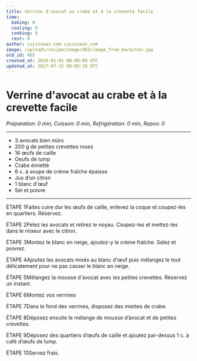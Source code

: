 ```yaml
---
title: Verrine d'avocat au crabe et à la crevette facile
time:
  baking: 0
  cooling: 0
  cooking: 0
  rest: 0
author: cuisineaz.com cuisineaz.com
image: /uploads/recipe/image/465/image_from_marmiton.jpg
old_id: 465
created_at: 2016-01-01 00:00:00 UTC
updated_at: 2017-07-15 09:05:10 UTC
---
```


# Verrine d'avocat au crabe et à la crevette facile

_Préparation: 0 min, Cuisson: 0 min, Refrigération: 0 min, Repos: 0_

---

- 3 avocats bien mûrs
- 200 g de petites crevettes roses
- 16 œufs de caille
- Oeufs de lump
- Crabe émietté
- 6 c. à soupe de crème fraîche épaisse
- Jus d’un citron
- 1 blanc d'œuf
- Sel et poivre

---

ÉTAPE 1Faites cuire dur les œufs de caille, enlevez la coque et coupez-les en quartiers. Réservez.

ÉTAPE 2Pelez les avocats et retirez le noyau. Coupez-les et mettez-les dans le mixeur avec le citron.

ÉTAPE 3Montez le blanc en neige, ajoutez-y la crème fraîche. Salez et poivrez.

ÉTAPE 4Ajoutez les avocats mixés au blanc d'œuf puis mélangez le tout délicatement pour ne pas casser le blanc en neige.

ÉTAPE 5Mélangez la mousse d'avocat avec les petites crevettes. Réservez un instant.

ÉTAPE 6Montez vos verrines

ÉTAPE 7Dans le fond des verrines, disposez des miettes de crabe.

ÉTAPE 8Déposez ensuite le mélange de mousse d’avocat et de petites crevettes.

ÉTAPE 9Déposez des quartiers d’œufs de caille et ajoutez par-dessus 1 c. à café d’œufs de lump.

ÉTAPE 10Servez frais.
